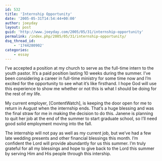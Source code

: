 ```yaml
---
id: 532
title: 'Internship Opportunity'
date: '2005-05-31T14:54:44+00:00'
author: joeyday
layout: post
guid: 'http://www.joeyday.com/2005/05/31/internship-opportunity'
permalink: /index.php/2005/05/31/internship-opportunity/
dsq_thread_id:
    - '1744280902'
categories:
    - essay
---
```


I’ve accepted a position at my church to serve as the full-time intern to the youth pastor. It’s a paid position lasting 10 weeks during the summer. I’ve been considering a career in full-time ministry for some time now and I’m excited for the opportunity to see what it’s like firsthand. I hope God will use this experience to show me whether or not this is what I should be doing for the rest of my life.

My current employer, \[ContentWatch\], is keeping the door open for me to return in August when the internship ends. That’s a huge blessing and was the final straw for me in making the decision to do this. Janene is planning to quit her job at the end of the summer to start graduate school, so I’ll need good solid employment moving into the fall.

The internship will not pay as well as my current job, but we’ve had a few late wedding presents and other financial blessings this month. I’m confident the Lord will provide abundantly for us this summer. I’m truly grateful for all my blessings and hope to give back to the Lord this summer by serving Him and His people through this intership.